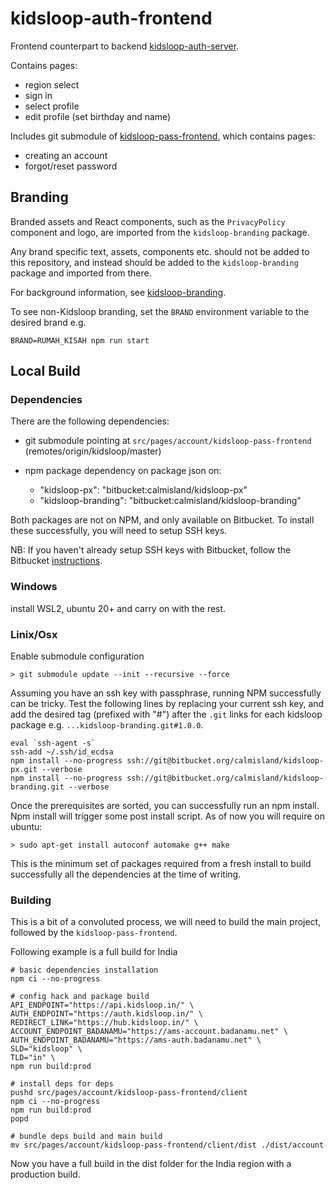 # kidsloop-auth-frontend

Frontend counterpart to backend [kidsloop-auth-server](https://bitbucket.org/calmisland/kidsloop-auth-server/).

Contains pages:

-   region select
-   sign in
-   select profile
-   edit profile (set birthday and name)

Includes git submodule of [kidsloop-pass-frontend](https://bitbucket.org/calmisland/kidsloop-pass-frontend),
which contains pages:

-   creating an account
-   forgot/reset password

## Branding

Branded assets and React components, such as the `PrivacyPolicy` component and logo,
are imported from the `kidsloop-branding` package.

Any brand specific text, assets, components etc. should not be added to this repository,
and instead should be added to the `kidsloop-branding` package and imported from there.

For background information, see [kidsloop-branding](https://bitbucket.org/calmisland/kidsloop-branding).

To see non-Kidsloop branding, set the `BRAND` environment variable to the desired brand e.g.

```shell
BRAND=RUMAH_KISAH npm run start
```

## Local Build

### Dependencies

There are the following dependencies:

-   git submodule pointing at `src/pages/account/kidsloop-pass-frontend` (remotes/origin/kidsloop/master)

-   npm package dependency on package json on:
    -   "kidsloop-px": "bitbucket:calmisland/kidsloop-px"
    -   "kidsloop-branding": "bitbucket:calmisland/kidsloop-branding"

Both packages are not on NPM, and only available on Bitbucket.
To install these successfully, you will need to setup SSH keys.

NB: If you haven't already setup SSH keys with Bitbucket, follow the Bitbucket [instructions](https://support.atlassian.com/bitbucket-cloud/docs/set-up-an-ssh-key/).

### Windows

install WSL2, ubuntu 20+ and carry on with the rest.

### Linix/Osx

Enable submodule configuration

```
> git submodule update --init --recursive --force
```

Assuming you have an ssh key with passphrase, running NPM successfully can be tricky.
Test the following lines by replacing your current ssh key,
and add the desired tag (prefixed with "#") after the `.git` links for each kidsloop package e.g. `...kidsloop-branding.git#1.0.0`.

```shell
eval `ssh-agent -s`
ssh-add ~/.ssh/id_ecdsa
npm install --no-progress ssh://git@bitbucket.org/calmisland/kidsloop-px.git --verbose
npm install --no-progress ssh://git@bitbucket.org/calmisland/kidsloop-branding.git --verbose
```

Once the prerequisites are sorted, you can successfully run an npm install.
Npm install will trigger some post install script.
As of now you will require on ubuntu:

```
> sudo apt-get install autoconf automake g++ make
```

This is the minimum set of packages required from a fresh install to build successfully all the dependencies at the time of writing.

### Building

This is a bit of a convoluted process, we will need to build the main project, followed by the `kidsloop-pass-frontend`.

Following example is a full build for India

```
# basic dependencies installation
npm ci --no-progress

# config hack and package build
API_ENDPOINT="https://api.kidsloop.in/" \
AUTH_ENDPOINT="https://auth.kidsloop.in/" \
REDIRECT_LINK="https://hub.kidsloop.in/" \
ACCOUNT_ENDPOINT_BADANAMU="https://ams-account.badanamu.net" \
AUTH_ENDPOINT_BADANAMU="https://ams-auth.badanamu.net" \
SLD="kidsloop" \
TLD="in" \
npm run build:prod

# install deps for deps
pushd src/pages/account/kidsloop-pass-frontend/client
npm ci --no-progress
npm run build:prod
popd

# bundle deps build and main build
mv src/pages/account/kidsloop-pass-frontend/client/dist ./dist/account
```

Now you have a full build in the dist folder for the India region with a production build.
